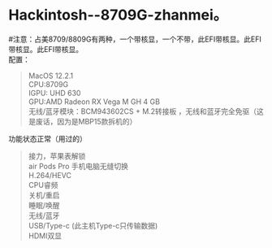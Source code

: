 # Hackintosh--8709G-zhanmei。 
#注意：占美8709/8809G有两种，一个带核显，一个不带，此EFI带核显。此EFI带核显。此EFI带核显。  
配置：  
> MacOS 12.2.1  
> CPU:8709G  
> IGPU: UHD 630  
> GPU:AMD Radeon RX Vega M GH 4 GB  
> 无线/蓝牙模块：BCM943602CS + M.2转接板 ，无线和蓝牙完全免驱（这是废话，因为是MBP15款拆机的）  

功能状态正常（用过的）    
> 接力，苹果表解锁  
> air Pods Pro 手机电脑无缝切换  
> H.264/HEVC  
> CPU睿频  
> 关机/重启  
> 睡眠/唤醒  
> 无线/蓝牙  
> USB/Type-c (此主机Type-c只传输数据)  
> HDMI双显  
